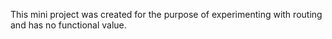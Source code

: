 This mini project was created for the purpose of experimenting with routing and has no functional value.